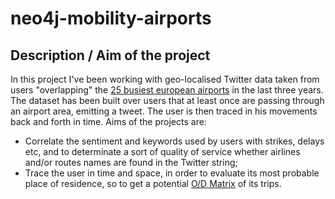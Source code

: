 # neo4j-mobility-airports

## Description / Aim of the project
In this project I've been working with geo-localised Twitter data taken from users "overlapping" the [25 busiest european airports](https://en.wikipedia.org/wiki/List_of_the_busiest_airports_in_Europe) in the last three years. The dataset has been built over users that at least once are passing through an airport area, emitting a tweet. The user is then traced in his movements back and forth in time. Aims of the projects are:

* Correlate the sentiment and keywords used by users with strikes, delays etc, and to determinate a sort of quality of service whether airlines and/or routes names are found in the Twitter string;
* Trace the user in time and space, in order to evaluate its most probable place of residence, so to get a potential [O/D Matrix](https://en.wikipedia.org/wiki/Trip_distribution) of its trips.
